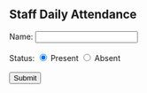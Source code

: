 <!DOCTYPE html>
<html>
<head>
  <title>Hospital Staff Attendance</title>
</head>
<body>
  <h2>Staff Daily Attendance</h2>
  <form>
    Name: <input type="text" name="name" required><br><br>
    Status:
    <input type="radio" id="present" name="status" value="Present" checked>
    <label for="present">Present</label>
    <input type="radio" id="absent" name="status" value="Absent">
    <label for="absent">Absent</label><br><br>
    <button type="submit">Submit</button>
  </form>
</body>
</html>
